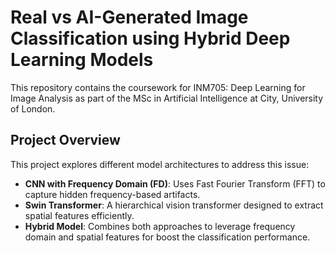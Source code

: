 # Real vs AI-Generated Image Classification using Hybrid Deep Learning Models

This repository contains the coursework for INM705: Deep Learning for Image Analysis as part of the MSc in Artificial Intelligence at City, University of London.

## Project Overview

This project explores different model architectures to address this issue:

- **CNN with Frequency Domain (FD)**: Uses Fast Fourier Transform (FFT) to capture hidden frequency-based artifacts.
- **Swin Transformer**: A hierarchical vision transformer designed to extract spatial features efficiently.
- **Hybrid Model**: Combines both approaches to leverage frequency domain and spatial features for boost the classification performance.

